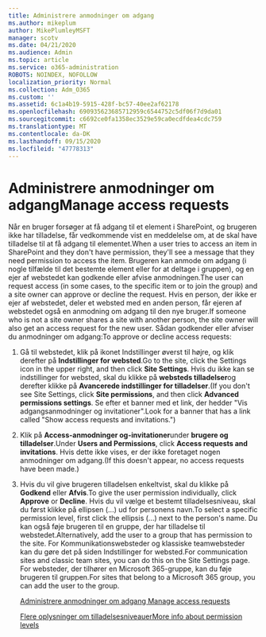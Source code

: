 ```yaml
---
title: Administrere anmodninger om adgang
ms.author: mikeplum
author: MikePlumleyMSFT
manager: scotv
ms.date: 04/21/2020
ms.audience: Admin
ms.topic: article
ms.service: o365-administration
ROBOTS: NOINDEX, NOFOLLOW
localization_priority: Normal
ms.collection: Adm_O365
ms.custom: ''
ms.assetid: 6c1a4b19-5915-428f-bc57-40ee2af62178
ms.openlocfilehash: 690935623685712959c6544752c5df06f7d9da01
ms.sourcegitcommit: c6692ce0fa1358ec3529e59ca0ecdfdea4cdc759
ms.translationtype: MT
ms.contentlocale: da-DK
ms.lasthandoff: 09/15/2020
ms.locfileid: "47778313"
---
```

# <a name="manage-access-requests"></a><span data-ttu-id="9dfbf-102">Administrere anmodninger om adgang</span><span class="sxs-lookup"><span data-stu-id="9dfbf-102">Manage access requests</span></span>

<span data-ttu-id="9dfbf-103">Når en bruger forsøger at få adgang til et element i SharePoint, og brugeren ikke har tilladelse, får vedkommende vist en meddelelse om, at de skal have tilladelse til at få adgang til elementet.</span><span class="sxs-lookup"><span data-stu-id="9dfbf-103">When a user tries to access an item in SharePoint and they don't have permission, they'll see a message that they need permission to access the item.</span></span> <span data-ttu-id="9dfbf-104">Brugeren kan anmode om adgang (i nogle tilfælde til det bestemte element eller for at deltage i gruppen), og en ejer af webstedet kan godkende eller afvise anmodningen.</span><span class="sxs-lookup"><span data-stu-id="9dfbf-104">The user can request access (in some cases, to the specific item or to join the group) and a site owner can approve or decline the request.</span></span> <span data-ttu-id="9dfbf-105">Hvis en person, der ikke er ejer af webstedet, deler et websted med en anden person, får ejeren af webstedet også en anmodning om adgang til den nye bruger.</span><span class="sxs-lookup"><span data-stu-id="9dfbf-105">If someone who is not a site owner shares a site with another person, the site owner will also get an access request for the new user.</span></span> <span data-ttu-id="9dfbf-106">Sådan godkender eller afviser du anmodninger om adgang:</span><span class="sxs-lookup"><span data-stu-id="9dfbf-106">To approve or decline access requests:</span></span>
  
1. <span data-ttu-id="9dfbf-107">Gå til webstedet, klik på ikonet Indstillinger øverst til højre, og klik derefter på **Indstillinger for websted**.</span><span class="sxs-lookup"><span data-stu-id="9dfbf-107">Go to the site, click the Settings icon in the upper right, and then click **Site Settings**.</span></span> <span data-ttu-id="9dfbf-108">Hvis du ikke kan se indstillinger for websted, skal du klikke på **websteds tilladelser**og derefter klikke på **Avancerede indstillinger for tilladelser**.</span><span class="sxs-lookup"><span data-stu-id="9dfbf-108">(If you don't see Site Settings, click **Site permissions**, and then click **Advanced permissions settings**.</span></span> <span data-ttu-id="9dfbf-109">Se efter et banner med et link, der hedder "Vis adgangsanmodninger og invitationer".</span><span class="sxs-lookup"><span data-stu-id="9dfbf-109">Look for a banner that has a link called "Show access requests and invitations.")</span></span>
    
2. <span data-ttu-id="9dfbf-110">Klik på **Access-anmodninger og-invitationer**under **brugere og tilladelser**.</span><span class="sxs-lookup"><span data-stu-id="9dfbf-110">Under **Users and Permissions**, click **Access requests and invitations**.</span></span> <span data-ttu-id="9dfbf-111">Hvis dette ikke vises, er der ikke foretaget nogen anmodninger om adgang.</span><span class="sxs-lookup"><span data-stu-id="9dfbf-111">(If this doesn't appear, no access requests have been made.)</span></span>
    
3. <span data-ttu-id="9dfbf-112">Hvis du vil give brugeren tilladelsen enkeltvist, skal du klikke på **Godkend** eller **Afvis**.</span><span class="sxs-lookup"><span data-stu-id="9dfbf-112">To give the user permission individually, click **Approve** or **Decline**.</span></span> <span data-ttu-id="9dfbf-113">Hvis du vil vælge et bestemt tilladelsesniveau, skal du først klikke på ellipsen (...) ud for personens navn.</span><span class="sxs-lookup"><span data-stu-id="9dfbf-113">To select a specific permission level, first click the ellipsis (...) next to the person's name.</span></span> <span data-ttu-id="9dfbf-114">Du kan også føje brugeren til en gruppe, der har tilladelse til webstedet.</span><span class="sxs-lookup"><span data-stu-id="9dfbf-114">Alternatively, add the user to a group that has permission to the site.</span></span> <span data-ttu-id="9dfbf-115">For Kommunikationswebsteder og klassiske teamwebsteder kan du gøre det på siden Indstillinger for websted.</span><span class="sxs-lookup"><span data-stu-id="9dfbf-115">For communication sites and classic team sites, you can do this on the Site Settings page.</span></span> <span data-ttu-id="9dfbf-116">For websteder, der tilhører en Microsoft 365-gruppe, kan du føje brugeren til gruppen.</span><span class="sxs-lookup"><span data-stu-id="9dfbf-116">For sites that belong to a Microsoft 365 group, you can add the user to the group.</span></span>
    
    [<span data-ttu-id="9dfbf-117">Administrere anmodninger om adgang </span><span class="sxs-lookup"><span data-stu-id="9dfbf-117">Manage access requests </span></span>](https://go.microsoft.com/fwlink/?linkid=2008747)
    
    [<span data-ttu-id="9dfbf-118">Flere oplysninger om tilladelsesniveauer</span><span class="sxs-lookup"><span data-stu-id="9dfbf-118">More info about permission levels</span></span>](https://go.microsoft.com/fwlink/?linkid=867071)
    

